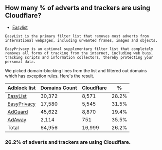 ## How many % of adverts and trackers are using Cloudflare?


- [Easylist](https://web.archive.org/web/20210516110248/https://easylist.to/)
```
EasyList is the primary filter list that removes most adverts from international webpages, including unwanted frames, images and objects.

EasyPrivacy is an optional supplementary filter list that completely removes all forms of tracking from the internet, including web bugs, tracking scripts and information collectors, thereby protecting your personal data.
```


We picked domain-blocking lines from the list and filtered out domains which has exception rules.
Here's the result.


| Adblock list | Domains Count | Cloudflare | % |
| --- | --- | --- | --- |
| [EasyList](https://easylist.to/easylist/easylist.txt) | 30,372 | 8,571 | 28.2% |
| [EasyPrivacy](https://easylist.to/easylist/easyprivacy.txt) | 17,580 | 5,545 | 31.5% |
| [AdGuard](https://adguardteam.github.io/AdGuardSDNSFilter/Filters/filter.txt) | 45,622 | 8,870 | 19.4% |
| [AdAway](https://raw.githubusercontent.com/AdAway/adaway.github.io/master/hosts.txt) | 2,114 | 751 | 35.5% |
| Total | 64,956 | 16,999 | 26.2% |


### 26.2% of adverts and trackers are using Cloudflare.